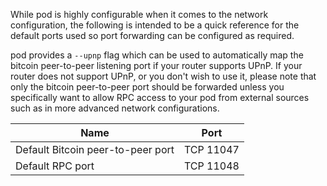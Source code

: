 While pod is highly configurable when it comes to the network configuration,
the following is intended to be a quick reference for the default ports used so
port forwarding can be configured as required.

pod provides a `--upnp` flag which can be used to automatically map the bitcoin
peer-to-peer listening port if your router supports UPnP.  If your router does
not support UPnP, or you don't wish to use it, please note that only the bitcoin
peer-to-peer port should be forwarded unless you specifically want to allow RPC
access to your pod from external sources such as in more advanced network
configurations.

|Name|Port|
|----|----|
|Default Bitcoin peer-to-peer port|TCP 11047|
|Default RPC port|TCP 11048|
